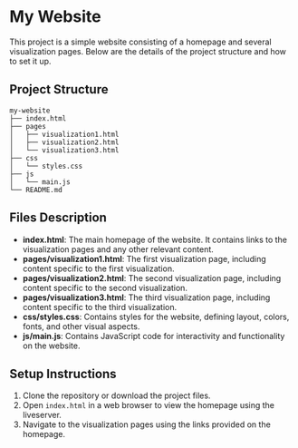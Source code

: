 
# My Website

This project is a simple website consisting of a homepage and several visualization pages. Below are the details of the project structure and how to set it up.

## Project Structure

```
my-website
├── index.html
├── pages
│   ├── visualization1.html
│   ├── visualization2.html
│   └── visualization3.html
├── css
│   └── styles.css
├── js
│   └── main.js
└── README.md
```

## Files Description

- **index.html**: The main homepage of the website. It contains links to the visualization pages and any other relevant content.
- **pages/visualization1.html**: The first visualization page, including content specific to the first visualization.
- **pages/visualization2.html**: The second visualization page, including content specific to the second visualization.
- **pages/visualization3.html**: The third visualization page, including content specific to the third visualization.
- **css/styles.css**: Contains styles for the website, defining layout, colors, fonts, and other visual aspects.
- **js/main.js**: Contains JavaScript code for interactivity and functionality on the website.

## Setup Instructions

1. Clone the repository or download the project files.
2. Open `index.html` in a web browser to view the homepage using the liveserver.
3. Navigate to the visualization pages using the links provided on the homepage.

